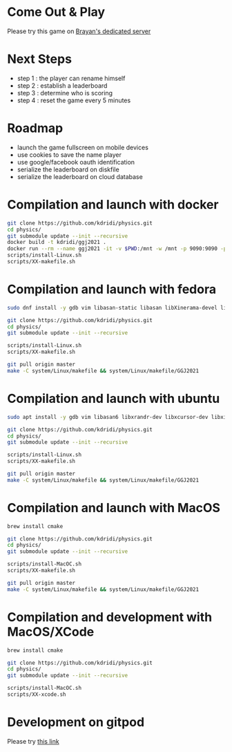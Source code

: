 # Come Out & Play

Please try this game on [Brayan's dedicated server](http://146.59.150.207:9090/)

# Next Steps

- step 1 : the player can rename himself
- step 2 : establish a leaderboard
- step 3 : determine who is scoring
- step 4 : reset the game every 5 minutes

# Roadmap

- launch the game fullscreen on mobile devices
- use cookies to save the name player
- use google/facebook oauth identification
- serialize the leaderboard on diskfile
- serialize the leaderboard on cloud database

# Compilation and launch with docker

```sh
git clone https://github.com/kdridi/physics.git
cd physics/
git submodule update --init --recursive
docker build -t kdridi/ggj2021 .
docker run --rm --name ggj2021 -it -v $PWD:/mnt -w /mnt -p 9090:9090 -p 9091:9091 kdridi/ggj2021 bash
scripts/install-Linux.sh
scripts/XX-makefile.sh
```

# Compilation and launch with fedora

```sh
sudo dnf install -y gdb vim libasan-static libasan libXinerama-devel libXrandr-devel libXcursor-devel libXi-devel libXinerama-devel git cmake clang openssl-devel zlib-devel

git clone https://github.com/kdridi/physics.git
cd physics/
git submodule update --init --recursive

scripts/install-Linux.sh
scripts/XX-makefile.sh

git pull origin master
make -C system/Linux/makefile && system/Linux/makefile/GGJ2021
```

# Compilation and launch with ubuntu

```sh
sudo apt install -y gdb vim libasan6 libxrandr-dev libxcursor-dev libxi-dev libxinerama-dev git cmake clang libssl-dev zlib1g-dev

git clone https://github.com/kdridi/physics.git
cd physics/
git submodule update --init --recursive

scripts/install-Linux.sh
scripts/XX-makefile.sh

git pull origin master
make -C system/Linux/makefile && system/Linux/makefile/GGJ2021
```

# Compilation and launch with MacOS

```sh
brew install cmake

git clone https://github.com/kdridi/physics.git
cd physics/
git submodule update --init --recursive

scripts/install-MacOC.sh
scripts/XX-makefile.sh

git pull origin master
make -C system/Linux/makefile && system/Linux/makefile/GGJ2021
```

# Compilation and development with MacOS/XCode

```sh
brew install cmake

git clone https://github.com/kdridi/physics.git
cd physics/
git submodule update --init --recursive

scripts/install-MacOC.sh
scripts/XX-xcode.sh
```

# Development on gitpod

Please try [this link](https://gitpod.io/#https://github.com/kdridi/physics)
